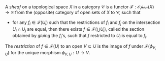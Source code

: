 A *sheaf* on a topological space $X$ in a category $\mathcal{C}$ is a functor $\mathcal{F}: \mathcal{Open}(X) \to \mathcal{C}$ from the (opposite) category of open sets of $X$ to $\mathcal{C}$, such that 

- for any $f_i \in \mathcal{F}(U_i)$ such that the restrictions of $f_i$ and $f_j$ on the intersection $U_i \cap U_j$ are equal, then there exists $f \in \mathcal{F}(\bigcup U_i)$, called the section obtained by *gluing* the $f_i$'s, such that $f$ restricted to $U_i$ is equal to $f_i$.

The *restriction* of $f \in \mathcal{F}(U)$ to an open $V \subseteq U$ is the image of $f$ under $\mathcal{F}(\phi_{V, U})$ for the unique morphism $\phi_{V, U}: U \to V$.
